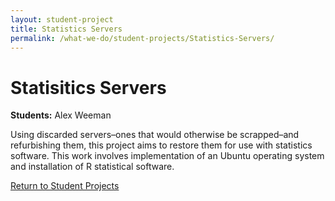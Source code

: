 ```yaml
---
layout: student-project
title: Statistics Servers
permalink: /what-we-do/student-projects/Statistics-Servers/
---
```

<h1>Statisitics Servers</h1>

<p>
<strong>Students:</strong> Alex Weeman<br>
</p>

<p>Using discarded servers–ones that would otherwise be scrapped–and refurbishing them, this project aims to restore them for use with statistics software. This work involves implementation of an Ubuntu operating system and installation of R statistical software.</p>


<a href="{{ site.github.url }}/what-we-do/student-projects/">Return to Student Projects</a>